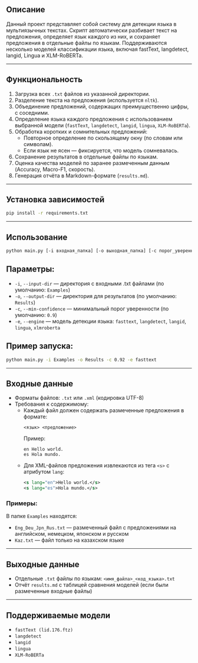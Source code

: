 ## Описание

Данный проект представляет собой систему для детекции языка в мультиязычных текстах. Скрипт автоматически разбивает текст на предложения, определяет язык каждого из них, и сохраняет предложения в отдельные файлы по языкам. Поддерживаются несколько моделей классификации языка, включая fastText, langdetect, langid, Lingua и XLM-RoBERTa.

---

## Функциональность

1. Загрузка всех `.txt` файлов из указанной директории.
2. Разделение текста на предложения (используется `nltk`).
3. Объединение предложений, содержащих преимущественно цифры, с соседними.
4. Определение языка каждого предложения с использованием выбранной модели (`fastText`, `langdetect`, `langid`, `lingua`, `XLM-RoBERTa`).
5. Обработка коротких и сомнительных предложений:
   - Повторное определение по скользящему окну (по словам или символам).
   - Если язык не ясен — фиксируется, что модель сомневалась.
6. Сохранение результатов в отдельные файлы по языкам.
7. Оценка качества моделей по заранее размеченным данным (Accuracy, Macro-F1, скорость).
8. Генерация отчёта в Markdown-формате (`results.md`).

---

## Установка зависимостей

```bash
pip install -r requirements.txt
```

---

## Использование

```bash
python main.py [-i входная_папка] [-o выходная_папка] [-c порог_уверенности] [-e движок]
```

## Параметры:

- `-i`, `--input-dir` — директория с входными .txt файлами (по умолчанию: `Examples`)
- `-o`, `--output-dir` — директория для результатов (по умолчанию: `Results`)
- `-c`, `--min-confidence` — минимальный порог уверенности (по умолчанию: `0.9`)
- `-e`, `--engine` — модель детекции языка: `fasttext`, `langdetect`, `langid`, `lingua`, `xlmroberta`

## Пример запуска:

```bash
python main.py -i Examples -o Results -c 0.92 -e fasttext
```

---

## Входные данные

- Форматы файлов: `.txt` или `.xml` (кодировка UTF-8)
- Требования к содержимому:
  - Каждый файл должен содержать размеченные предложения в формате:
    ```
    <язык> <предложение>
    ```
    Пример:
    ```
    en Hello world.
    es Hola mundo.
    ```
  - Для XML-файлов предложения извлекаются из тега `<s>` с атрибутом `lang`:
    ```xml
    <s lang="en">Hello world.</s>
    <s lang="es">Hola mundo.</s>
    ```

### Примеры:

В папке `Examples` находятся:

- `Eng_Deu_Jpn_Rus.txt` — размеченный файл с предложениями на английском, немецком, японском и русском
- `Kaz.txt` — файл только на казахском языке

---

## Выходные данные

- Отдельные `.txt` файлы по языкам: `<имя_файла>_<код_языка>.txt`
- Отчёт `results.md` с таблицей сравнения моделей (если были размеченные входные файлы)

---

## Поддерживаемые модели

- `fastText (lid.176.ftz)`
- `langdetect`
- `langid`
- `lingua`
- `XLM-RoBERTa`


